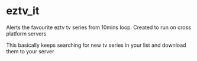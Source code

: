 eztv_it
=======

Alerts the favourite eztv tv series from 10mins loop. Created to run on cross platform servers

This basically keeps searching for new tv series in your list and download them to your server
